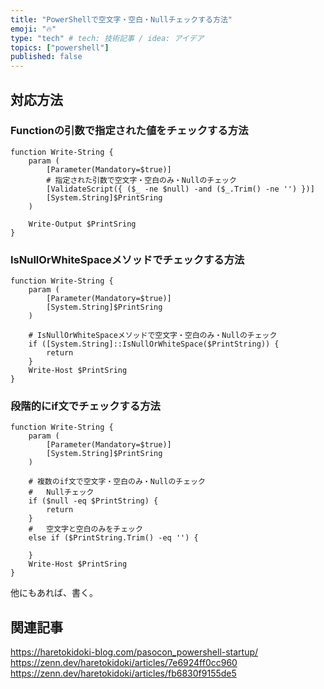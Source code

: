 ```yaml
---
title: "PowerShellで空文字・空白・Nullチェックする方法"
emoji: "🔥"
type: "tech" # tech: 技術記事 / idea: アイデア
topics: ["powershell"]
published: false
---
```


## 対応方法

### Functionの引数で指定された値をチェックする方法

```powershell:Functionの引数で指定された値をチェックするFunction
function Write-String {
    param (
        [Parameter(Mandatory=$true)]
        # 指定された引数で空文字・空白のみ・Nullのチェック
        [ValidateScript({ ($_ -ne $null) -and ($_.Trim() -ne '') })]
        [System.String]$PrintSring
    )

    Write-Output $PrintSring
}
```

### IsNullOrWhiteSpaceメソッドでチェックする方法

```powershell:IsNullOrWhiteSpaceメソッドでチェックするFunction
function Write-String {
    param (
        [Parameter(Mandatory=$true)]
        [System.String]$PrintSring
    )

    # IsNullOrWhiteSpaceメソッドで空文字・空白のみ・Nullのチェック
    if ([System.String]::IsNullOrWhiteSpace($PrintString)) {
        return
    }
    Write-Host $PrintSring
}
```

### 段階的にif文でチェックする方法

```powershell:段階的にif文でチェックするFunction
function Write-String {
    param (
        [Parameter(Mandatory=$true)]
        [System.String]$PrintSring
    )

    # 複数のif文で空文字・空白のみ・Nullのチェック
    #   Nullチェック
    if ($null -eq $PrintString) {
        return
    }
    #   空文字と空白のみをチェック
    else if ($PrintString.Trim() -eq '') {

    }
    Write-Host $PrintSring
}
```

他にもあれば、書く。

## 関連記事

https://haretokidoki-blog.com/pasocon_powershell-startup/
https://zenn.dev/haretokidoki/articles/7e6924ff0cc960
https://zenn.dev/haretokidoki/articles/fb6830f9155de5
